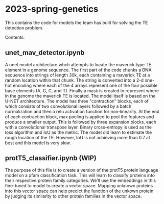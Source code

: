 # 2023-spring-genetics

This contains the code for models the team has built for solving the TE detection problem.

Contents:

## unet_mav_detector.ipynb
A unet model architecture whch attempts to locate the maverick type TE element in a genome sequence. The first part of the code chunks a DNA sequence 
into strings of length 30k, each containing a maverick TE at a random location within that chunk. The string is converted into a 2-d one-hot encoding
where each of the 4 arrays represent one of the four possible base elements (A, G, C, and T). Finally a mask is created to represent where in the genome
the maverick TE is located. The model itself is based on the U-NET architecture. The model has three "contraction" blocks, each of which consists of two 
convolutional layers followed by a batch normalization and then a relu activation function for non-linearity. At the end of each contraction block, max 
pooling is applied to pool the features and produce a smaller output. This is followed by three expansion blocks, each with a convolutional transpose 
layer. Binary cross-entropy is used as the loss algorithm and IoU as the metric. 
The model did learn to estimate the rough location of the TE. However, IoU is not achieving more than 0.7 at best and this model is very slow.

## protT5_classifier.ipynb (WIP)
The purpose of this file is to create a version of the protT5 protein language model on a pfam classification task. This will learn to classify proteins into their respective protein family categories. We'll use the embeddings in this fine-tuned to model to create a vector space. Mapping unknown proteins into this vector space can help predict the function of the unkown protein by judging its similarity to other protein families in the vector space.
